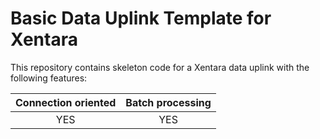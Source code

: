 # Basic Data Uplink Template for Xentara
This repository contains skeleton code for a Xentara data uplink with the following features:

Connection oriented | Batch processing
:-----------------: | :--------------:
YES                 | YES

